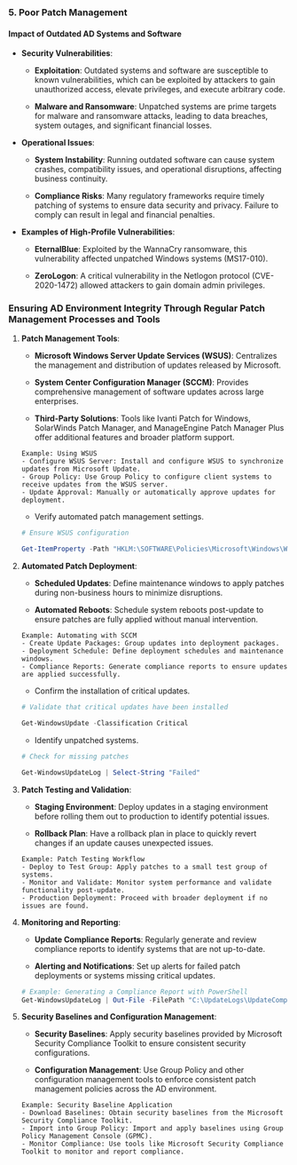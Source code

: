 ### 5. **Poor Patch Management**

#### **Impact of Outdated AD Systems and Software**

- **Security Vulnerabilities**:

	- **Exploitation**: Outdated systems and software are susceptible to known vulnerabilities, which can be exploited by attackers to gain unauthorized access, elevate privileges, and execute arbitrary code.
	
	- **Malware and Ransomware**: Unpatched systems are prime targets for malware and ransomware attacks, leading to data breaches, system outages, and significant financial losses.

- **Operational Issues**:

	- **System Instability**: Running outdated software can cause system crashes, compatibility issues, and operational disruptions, affecting business continuity.
	
	- **Compliance Risks**: Many regulatory frameworks require timely patching of systems to ensure data security and privacy. Failure to comply can result in legal and financial penalties.

- **Examples of High-Profile Vulnerabilities**:

	- **EternalBlue**: Exploited by the WannaCry ransomware, this vulnerability affected unpatched Windows systems (MS17-010).
	
	- **ZeroLogon**: A critical vulnerability in the Netlogon protocol (CVE-2020-1472) allowed attackers to gain domain admin privileges.


### Ensuring AD Environment Integrity Through Regular Patch Management Processes and Tools

1. **Patch Management Tools**:

   - **Microsoft Windows Server Update Services (WSUS)**: Centralizes the management and distribution of updates released by Microsoft.

   - **System Center Configuration Manager (SCCM)**: Provides comprehensive management of software updates across large enterprises.

   - **Third-Party Solutions**: Tools like Ivanti Patch for Windows, SolarWinds Patch Manager, and ManageEngine Patch Manager Plus offer additional features and broader platform support.

   ```plaintext
   Example: Using WSUS
   - Configure WSUS Server: Install and configure WSUS to synchronize updates from Microsoft Update.
   - Group Policy: Use Group Policy to configure client systems to receive updates from the WSUS server.
   - Update Approval: Manually or automatically approve updates for deployment.
   ```
   - Verify automated patch management settings.

	```powershell
	# Ensure WSUS configuration
	
	Get-ItemProperty -Path "HKLM:\SOFTWARE\Policies\Microsoft\Windows\WindowsUpdate\AU"
	```

2. **Automated Patch Deployment**:

   - **Scheduled Updates**: Define maintenance windows to apply patches during non-business hours to minimize disruptions.

   - **Automated Reboots**: Schedule system reboots post-update to ensure patches are fully applied without manual intervention.

   ```plaintext
   Example: Automating with SCCM
   - Create Update Packages: Group updates into deployment packages.
   - Deployment Schedule: Define deployment schedules and maintenance windows.
   - Compliance Reports: Generate compliance reports to ensure updates are applied successfully.
   ```

   - Confirm the installation of critical updates.
  
	```powershell
	# Validate that critical updates have been installed
	
	Get-WindowsUpdate -Classification Critical
	```

   - Identify unpatched systems.

	```powershell
	# Check for missing patches
	
	Get-WindowsUpdateLog | Select-String "Failed"
	```

3. **Patch Testing and Validation**:

   - **Staging Environment**: Deploy updates in a staging environment before rolling them out to production to identify potential issues.

   - **Rollback Plan**: Have a rollback plan in place to quickly revert changes if an update causes unexpected issues.

   ```plaintext
   Example: Patch Testing Workflow
   - Deploy to Test Group: Apply patches to a small test group of systems.
   - Monitor and Validate: Monitor system performance and validate functionality post-update.
   - Production Deployment: Proceed with broader deployment if no issues are found.
   ```

4. **Monitoring and Reporting**:

   - **Update Compliance Reports**: Regularly generate and review compliance reports to identify systems that are not up-to-date.

   - **Alerting and Notifications**: Set up alerts for failed patch deployments or systems missing critical updates.

   ```powershell
   # Example: Generating a Compliance Report with PowerShell
   Get-WindowsUpdateLog | Out-File -FilePath "C:\UpdateLogs\UpdateComplianceReport.txt"
   ```

5. **Security Baselines and Configuration Management**:

   - **Security Baselines**: Apply security baselines provided by Microsoft Security Compliance Toolkit to ensure consistent security configurations.

   - **Configuration Management**: Use Group Policy and other configuration management tools to enforce consistent patch management policies across the AD environment.

   ```plaintext
   Example: Security Baseline Application
   - Download Baselines: Obtain security baselines from the Microsoft Security Compliance Toolkit.
   - Import into Group Policy: Import and apply baselines using Group Policy Management Console (GPMC).
   - Monitor Compliance: Use tools like Microsoft Security Compliance Toolkit to monitor and report compliance.
   ```



